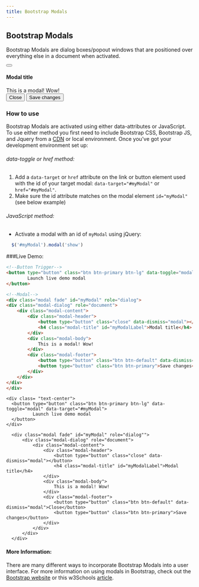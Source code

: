 ```yaml
---
title: Bootstrap Modals
---
```

## Bootstrap Modals
Bootstrap Modals are dialog boxes/popout windows that are positioned over everything else in a document when activated.

<div class="modal-content">
    <div class="modal-header">
        <button type="button" class="close" data-dismiss="modal"></button>
        <h4 class="modal-title" id="myModalLabel">Modal title</h4>
    </div>
    <div class="modal-body">
        This is a modal! Wow!
    </div>
    <div class="modal-footer">
        <button type="button" class="btn btn-default" data-dismiss="modal">Close</button>
        <button type="button" class="btn btn-primary">Save changes</button>
    </div>
</div>

### How to use
Bootstrap Modals are activated using either data-attributes or JavaScript. To use either method you first need to include Bootstrap CSS, Bootstrap JS, and Jquery from a [CDN](https://getbootstrap.com/docs/3.3/getting-started/) or local environment. Once you've got your development environment set up: <br>
###### data-toggle or href method:
  1. Add a `data-target` or `href` attribute on the link or button element used with the id of your target modal: `data-target="#myModal"` or `href="#myModal"`.
  1. Make sure the id attribute matches on the modal element `id="myModal"` (see below example)

###### JavaScript method:
  * Activate a modal with an id of `myModal` using jQuery:
  ```javascript
    $('#myModal').modal('show')
  ```

###Live Demo: 
```HTML
<!--Button Trigger-->
<button type="button" class="btn btn-primary btn-lg" data-toggle="modal" data-target="#myModal">
        Launch live demo modal
</button>

<!--Modal-->
<div class="modal fade" id="myModal" role="dialog">
<div class="modal-dialog" role="document">
    <div class="modal-content">
        <div class="modal-header">
            <button type="button" class="close" data-dismiss="modal"></button>
            <h4 class="modal-title" id="myModalLabel">Modal title</h4>
        </div>
        <div class="modal-body">
            This is a modal! Wow!
        </div>
        <div class="modal-footer">
            <button type="button" class="btn btn-default" data-dismiss="modal">Close</button>
            <button type="button" class="btn btn-primary">Save changes</button>
        </div>
    </div>
</div>
</div>
```

  ``` 
  <div class= "text-center">
    <button type="button" class="btn btn-primary btn-lg" data-toggle="modal" data-target="#myModal">
            Launch live demo modal
    </button>
</div>

    <div class="modal fade" id="myModal" role="dialog"">
        <div class="modal-dialog" role="document">
            <div class="modal-content">
                <div class="modal-header">
                    <button type="button" class="close" data-dismiss="modal"></button>
                    <h4 class="modal-title" id="myModalLabel">Modal title</h4>
                </div>
                <div class="modal-body">
                    This is a modal! Wow!
                </div>
                <div class="modal-footer">
                    <button type="button" class="btn btn-default" data-dismiss="modal">Close</button>
                    <button type="button" class="btn btn-primary">Save changes</button>
                </div>
            </div>
        </div>
    </div>
```

#### More Information:
<!-- Please add any articles you think might be helpful to read before writing the article -->
There are many different ways to incorporate Bootstrap Modals into a user interface. For more information on using modals in Bootstrap, check out the [Bootstrap website](https://getbootstrap.com/docs/3.3/javascript/#modals) or this w3Schools [article](https://www.w3schools.com/bootstrap/bootstrap_modal.asp).